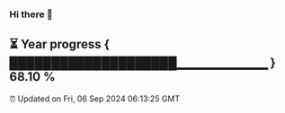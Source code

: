### Hi there 👋
⏳ Year progress { ████████████████████▁▁▁▁▁▁▁▁▁▁ } 68.10 %
---
⏰ Updated on Fri, 06 Sep 2024 06:13:25 GMT

